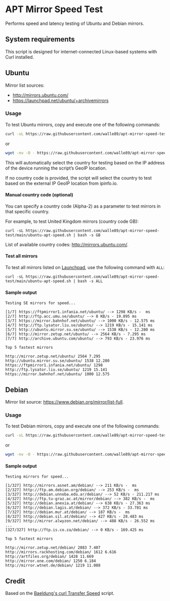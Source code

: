 # APT Mirror Speed Test

Performs speed and latency testing of Ubuntu and Debian mirrors.

## System requirements

This script is designed for internet-connected Linux-based systems with Curl installed.

## Ubuntu

Mirror list sources:
- http://mirrors.ubuntu.com/
- https://launchpad.net/ubuntu/+archivemirrors

### Usage

To test Ubuntu mirrors, copy and execute one of the following commands:

```bash
curl -sL https://raw.githubusercontent.com/walle89/apt-mirror-speed-test/main/ubuntu-apt-speed.sh | bash
```
or

```bash
wget -nv -O - https://raw.githubusercontent.com/walle89/apt-mirror-speed-test/main/ubuntu-apt-speed.sh | bash
```

This will automatically select the country for testing based on the IP address of the device running the script’s GeoIP location.

If no country code is provided, the script will select the country to test based on the external IP GeoIP location from ipinfo.io.

#### Manual country code (optional)

You can specify a country code (Alpha-2) as a parameter to test mirrors in that specific country. 

For example, to test United Kingdom mirrors (country code GB):

`curl -sL https://raw.githubusercontent.com/walle89/apt-mirror-speed-test/main/ubuntu-apt-speed.sh | bash -s GB`

List of available country codes: http://mirrors.ubuntu.com/.

#### Test all mirrors

To test all mirrors listed on [Launchpad](https://launchpad.net/ubuntu/+archivemirrors), use the following command with `ALL`:

`curl -sL https://raw.githubusercontent.com/walle89/apt-mirror-speed-test/main/ubuntu-apt-speed.sh | bash -s ALL`

#### Sample output

```
Testing SE mirrors for speed...

[1/7] https://ftpmirror1.infania.net/ubuntu/ --> 1298 KB/s -  ms
[2/7] http://ftp.acc.umu.se/ubuntu/ --> 8 KB/s - 19.895 ms
[3/7] https://mirror.bahnhof.net/ubuntu/ --> 1000 KB/s - 12.575 ms
[4/7] http://ftp.lysator.liu.se/ubuntu/ --> 1219 KB/s - 15.141 ms
[5/7] http://ubuntu.mirror.su.se/ubuntu/ --> 1538 KB/s - 12.280 ms
[6/7] http://mirror.zetup.net/ubuntu/ --> 2564 KB/s - 7.295 ms
[7/7] http://archive.ubuntu.com/ubuntu/ --> 793 KB/s - 23.976 ms

Top 5 fastest mirrors

http://mirror.zetup.net/ubuntu/ 2564 7.295
http://ubuntu.mirror.su.se/ubuntu/ 1538 12.280
https://ftpmirror1.infania.net/ubuntu/ 1298
http://ftp.lysator.liu.se/ubuntu/ 1219 15.141
https://mirror.bahnhof.net/ubuntu/ 1000 12.575
```

## Debian

Mirror list source: https://www.debian.org/mirror/list-full.

### Usage

To test Debian mirrors, copy and execute one of the following commands:

```bash
curl -sL https://raw.githubusercontent.com/walle89/apt-mirror-speed-test/main/debian-apt-speed.sh | bash
```

or

```bash
wget -nv -O - https://raw.githubusercontent.com/walle89/apt-mirror-speed-test/main/debian-apt-speed.sh | bash
```

#### Sample output

```
Testing mirrors for speed...

[1/327] http://mirrors.asnet.am/debian/ --> 211 KB/s -  ms
[2/327] http://ftp.am.debian.org/debian/ --> 253 KB/s -  ms
[3/327] http://debian.unnoba.edu.ar/debian/ --> 52 KB/s - 211.217 ms
[4/327] http://ftp.tu-graz.ac.at/mirror/debian/ --> 382 KB/s -  ms
[5/327] http://debian.anexia.at/debian/ --> 638 KB/s - 27.363 ms
[6/327] http://debian.lagis.at/debian/ --> 372 KB/s - 33.781 ms
[7/327] http://debian.mur.at/debian/ --> 187 KB/s -  ms
[8/327] http://debian.sil.at/debian/ --> 427 KB/s - 28.483 ms
[9/327] http://mirror.alwyzon.net/debian/ --> 488 KB/s - 26.552 ms
...
[327/327] http://ftp.is.co.za/debian/ --> 0 KB/s - 169.425 ms

Top 5 fastest mirrors

http://mirror.zetup.net/debian/ 2083 7.407
http://mirrors.rackhosting.com/debian/ 1612 6.616
http://artfiles.org/debian/ 1428 11.669
http://mirror.one.com/debian/ 1250 6.184
http://mirror.wtnet.de/debian/ 1219 11.088
```

## Credit

Based on the [Baeldung's curl Transfer Speed](https://www.baeldung.com/linux/apt-terminal-choose-fastest-mirror#3-curl-transfer-speed) script.